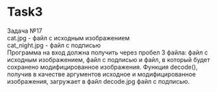 # Task3
Задача №17  
cat.jpg - файл с исходным изображением  
cat_night.jpg - файл с подписью  
Программа на вход должна получить через пробел 3 файла: файл с исходным изображением, файл с подписью и файл, в который будет сохранено модифицированное изображения.
Функция decode(), получив в качестве аргументов исходное и модифицированное изображения, загружает в файл decode.jpg файл с подписью.
